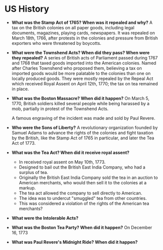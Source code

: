 # US History

- **What was the Stamp Act of 1765? When was it repealed and why?** A tax on the British colonies on all paper goods, including  legal documents, magazines, playing cards, newspapers. It was repealed on March 18th, 1766, after protests in the colonies and pressure from British exporters who were threatened by boycotts.
- **What were the Townshend Acts? When did they pass? When were they repealed?** A series of British acts of Parliament passed during 1767 and 1768 that taxed goods imported into the American colonies. Named after Charles Townshend who proposed them, believing a tax on imported goods would be more palatable to the colonies than one on locally produced goods. They were mostly repealed by the Repeal Act which received Royal Assent on April 12th, 1770; the tax on tea remained in place.
- **What was the Boston Massacre? When did it happen?** On March 5, 1770, British soldiers killed several people while being harassed by a mob, partially in protest of the Townshend Acts.

    A famous engraving of the incident was made and sold by Paul Revere.
- **Who were the Sons of Liberty?** A revolutionary organization founded by Samuel Adams to advance the rights of the colonies and fight taxation by the British, like the Stamp Act of 1765 in particular, and later the Tea Act of 1773.
- **What was the Tea Act? When did it receive royal assent?**  
    - In received royal assent on May 10th, 1773.
    - Designed to bail out the British East India Company, who had a surplus of tea.
    - Originally the British East India Company sold the tea in an auction to American merchants, who would then sell it to the colonies at a markup.
    - The tea act allowed the company to sell directly to American.
    - The idea was to undercut "smuggled" tea from other countries.
    - This was considered a violation of the rights of the American tea merchants?
- **What were the Intolerable Acts?**
- **What was the Boston Tea Party? When did it happen?** On December 16, 1773
- **What was Paul Revere's Midnight Ride? When did it happen?**